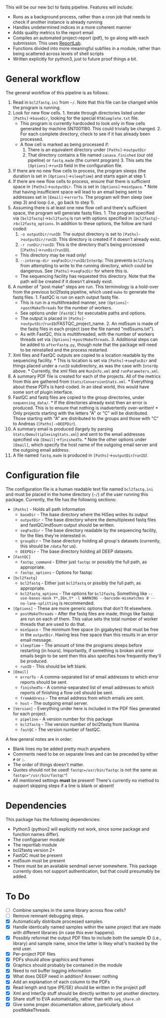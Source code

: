 This will be our new bcl to fastq pipeline. Features will include:

  * Runs as a background process, rather than a cron job that needs to check if another instance is already running
  * Handles undetermined indices in a more coherent manner
  * Adds quality metrics to the report email
  * Compiles an automated project-report (pdf), to go along with each submission. This uses [ReportLab](https://pypi.python.org/pypi/reportlab).
  * Functions divided into more meaningful subfiles in a module, rather than being scattered across levels of shell scripts
  * Written explicitly for python3, just to future proof things a bit.

General workflow
================
The general workflow of this pipeline is as follows:
  1. Read in `bcl2fastq.ini` from `~/`. Note that this file can be changed while the program is running.
  2. Look for new flow cells.
    1. Iterate through directories listed under `[Paths]`->`baseDir`, looking for the special `RTAComplete.txt` file.
      * This program is currently hardcoded to look only in flow cells generated by machine SN7001180. This could trivially be changed.
    2. For each complete directory, check to see if it has already been processed.
      * A flow cell is marked as being processed if:
        1. There is an equivalent directory under `[Paths]`->`outputDir`
        2. That directory contains a file named `casava.finished` (our old pipeline) or `fastq.made` (the current program)
    3. This sets the `[Options]`->`runID` field in the configuration file.
  3. If there are no new flow cells to process, the program sleeps (the duration is set in `[Options]`->`sleepTime`)  and starts again at step 1.
  4. If there are new flow cells to process, ensure that there is sufficient space in `[Paths]`->`outputDir`. This is set in `[Options]`->`minSpace`.
    * Note that having insufficient space will lead to an email being sent to addresses set in `[Email]`->`errorTo`. The program will then sleep (see step 3) and loop (i.e., go back to step 1).
  5. Assuming there is at least one new flow cell and there's sufficient space, the program will generate fastq files.
    1. The program specified via `[bcl2fastq]`->`bcl2fastq` is run with options specified in `[bcl2fastq]`->`bcl2fastq_options`. In addition to these options, the follow are hard coded:
      1. `-o outputDir/runID`: The output directory is set to `[Paths]`->`outputDir/runID`. This directory is created if it doesn't already exist.
      2. `-r runDir/runID`: This is the directory that's being processed (`[Paths]`->`runDir`/`runID`).
        * This directory may be read only!
      3. `--interop-dir seqFacDir/runID/InterOp`: This prevents `bcl2fastq` from attempting to write to the running directory, which could be dangerous. See `[Paths]`->`seqFacDir` for where this is.
        * The sequencing facility has requested this directory. Note that the path will be created if it doesn't already exist.
  6. A number of "post make" steps are run. This terminology is a hold-over from the previous bcl2fastq pipeline, which used `make` to generate the fastq files.
    1. FastQC is run on each output fastq file.
      * This is run in a multithreaded manner, see `[Options]`->`postMakeThreads` for the number of workers.
      * See options under `[FastQC]` for executable paths and options.
      * The output is placed in `[Paths]`->`outputDir`/`runID`/FASTQC_project_name.
    2. An md5sum is made of the fastq files in each project (see the file named "md5sums.txt").
      * As with FastQC, this is multithreaded, with the number of workers threads set via `[Options]`->`postMakeThreads`.
    3. Additional steps can be added to `afterFastq.py`, though note that the package will need to be reinstalled and the process restarted.
  7. Xml files and FastQC outputs are copied to a location readable by the sequencing facility.
    * This is location is set via `[Paths]`->`seqFacDir` and things placed under a `runID` subdirectory, as was the case with `InterOp` above.
    * Currently, the xml files are `RunInfo.xml` and `runParameters.xml`.
  8. A summary PDF file is created for each of the projects. All of the metrics from this are gathered from `Stats/ConversionStats.xml`.
    * Everything about these PDFs is hard-coded. In an ideal world, this would have some sort of plugin interface.
  9. FastQC and fastq files are copied to the group directories, under `sequencing_data/`.
    * If the directories already exist then an error is produced. This is to ensure that nothing is inadvertently over-written!
    * Only projects starting with the letters "A" or "C" will be distributed. Those starting with "A" are distributed to the groups and those with "C" to Andreas (`[Paths]->DEEPDir`).
  10. A summary email is produced (largely by parsing `Stats/DemultiplexingStats.xml`) and sent to the email addresses specified via `[Email]`->`finishedTo`.
    * Note the other options under `[Email]`, which specify the host name of the outgoing email server and the outgoing email address.
  11. A file named `fastq.made` is produced in `[Paths]`->`outputDir`/`runID`/.

Configuration file
==================
The configuration file is a human readable text file named `bcl2fastq.ini` and must be placed in the home directory (`~/`) of the user running this package. Currently, the file has the following sections:
  * `[Paths]` - Holds all path information
    * `baseDir` - The base directory where the HiSeq writes its output
    * `outputDir` - The base directory where the demultiplexed fastq files and fastQC/md5sum output should be written.
    * `seqFacDir` - The base directory readable by the sequencing facility, for the files they're interested in.
    * `groupDir` - The base directory holding all group's datasets (currently, this should be `/data` for us).
    * `DEEPDir` - The base directory holding all DEEP datasets.
  * `[FastQC]`
    * `fastqc_command` - Either just `fastqc` or possibly the full path, as appropriate.
    * `fastqc_options` - Options for fastqc
  * `[bcl2fastq]`
    * `bcl2fastq` - Either just `bcl2fastq` or pissibly the full path, as appropriate.
    * `bcl2fastq_options` - The options for `bcl2fastq`. Something like `--use-bases-mask Y*,I6n,Y* -l WARNING --barcode-mismatches 0 --no-lane-splitting` is recommended.
  * `[Options]` - These are more generic options that don't fit elsewhere.
    * `postMakeThreads` - After the fastq files are made, things like fastqc are run on each of them. This value sets the total number of worker threads that are used to do that.
    * `minSpace` - The minimum free space (in gigabytes) that must be free in the `outputDir`. Having less free space than this results in an error email message.
    * `sleepTime` - The amount of time the programs sleeps before restarting (in hours). Importantly, if something is broken and error emails begin to be sent then this also specifies how frequently they'll be produced.
    * `runID` - This should be left blank.
  * `[Email]`
    * `errorTo` - A comma-separated list of email addresses to which error reports should be sent.
    * `finishedTo` - A comma-separated list of email addresses to which reports of finishing a flow cell should be sent.
    * `fromAddress` - The email address from which emails are sent.
    * `host` - The outgoing email server.
  * `[Version]` - Everything under here is included in the PDF files generated for each project.
    * `pipeline` - A version number for this package
    * `bcl2fastq` - The version number of bcl2fastq from Illumina
    * `fastQC` - The version number of fastQC.

A few general notes are in order:
  * Blank lines my be added pretty much anywhere.
  * Comments need to be on separate lines and can be preceded by either `#` or `;`.
  * The order of things doesn't matter.
  * Quotes should not be used! `fastqc=/usr/bin/fastqc` is not the same as `fastqc="/usr/bin/fastqc"`!
  * All mentioned settings **must** be present! There's currently no method to support skipping steps if a line is blank or absent!

Dependencies
============
This package has the following dependencies:
  * Python3 (python2 will explicitly not work, since some package and function names differ).
  * The configparser module
  * The reportlab module
  * bcl2fastq version 2+
  * FastQC must be present
  * md5sum must be present
  * There must be an available sendmail server somewhere. This package currently does not support authentication, but that could presumably be added.

To Do
=====
 - [ ] Combine samples in the same library across flow cells?
 - [ ] Remove remnant debugging steps.
 - [X] Automatically distribute processed samples.
 - [X] Handle identically named samples within the same project that are made with different libraries (in case this ever happens).
 - [X] Possibly reformat the output PDF files to include both the sample ID (i.e., library) and sample name, since the latter is likey what's tracked by the end user.
 - [X] Per-project PDF files
 - [X] PDFs should allow graphics and frames
 - [X] Graphics should probably be contained in the module
 - [X] Need to not buffer logging information
 - [X] What does DEEP need in addition? Answer: nothing
 - [X] Add an explanation of each column to the PDFs
 - [X] Read length and type (PE/SE) should be written in the project pdf
 - [X] Xml and InterOp stuff should be directly written to yet another directory.
 - [X] Share stuff to EVA automatically, rather than with `seq_share.sh`
 - [X] Give some proper documentation above, particularly about postMakeThreads.
